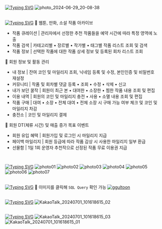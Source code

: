 [![Typing SVG](https://readme-typing-svg.demolab.com?font=Noto+Sans+KR&weight=700&size=30&pause=1000&color=FFBF00&vCenter=true&repeat=false&random=false&width=1000&height=60&lines=%F0%9F%8D%AF+%EC%9B%B9%ED%88%B0+%ED%94%8C%EB%9E%AB%ED%8F%BC+%7C+%ED%94%84%EB%A1%9C%EC%A0%9D%ED%8A%B8+%22%EA%BF%80%ED%88%B0%22)](https://git.io/typing-svg)
![photo_2024-06-29_20-08-38](https://github.com/yxxjxmxn/ggultoon_api/assets/121789257/5ab4bd5b-97e7-47b6-bda6-06d0dac16303)
<br/>
<br/>

[![Typing SVG](https://readme-typing-svg.demolab.com?font=Noto+Sans+KR&weight=700&pause=1000&color=FFBF00&vCenter=true&repeat=false&random=false&width=1000&height=25&lines=%F0%9F%90%9D+%EC%A3%BC%EC%9A%94+%EA%B8%B0%EB%8A%A5+%EB%B0%8F+%EC%9E%91%EC%97%85+%EB%82%B4%EC%9A%A9)](https://git.io/typing-svg)
🎇 웹툰, 만화, 소설 작품 아카이브
<ul> 
  <li> 작품 큐레이션 | 관리자에서 선정한 추천 작품들을 예약 시간에 따라 특정 영역에 노출 </li>
  <li> 작품 검색 | 카테고리별 • 장르별 • 작가별 • 태그별 작품 리스트 조회 및 검색 </li>
  <li> 작품 정보 | 선택한 작품에 대한 작품 상세 정보 및 등록된 회차 리스트 조회 </li>
</ul>

🎇 회원 정보 및 활동 관리
<ul> 
  <li> 내 정보 | 잔여 코인 및 마일리지 조회, 닉네임 등록 및 수정, 본인인증 및 비밀번호 재설정 </li>
  <li> 커뮤니티 | 작품 및 회차별 댓글 등록 • 조회 • 수정 • 삭제 • 신고 </li>
  <li> 내가 보던 꿀작 | 회원이 최근 본 • 대여한 • 소장한 • 찜한 작품 내용 조회 및 편집 </li>
  <li> 이용 내역 | 회원의 코인 및 마일리지 충전 • 사용 • 소멸 내용 조회 및 편집 </li>
  <li> 작품 구매 | 대여 • 소장 • 전체 대여 • 전체 소장 시 구매 가능 여부 체크 및 코인 및 마일리지 차감 </li>
  <li> 충전소 | 코인 및 마일리지 결제 </li>
</ul>

🎇 회원 DT(체류 시간) 및 매출 증가 목표 이벤트
<ul> 
  <li> 회원 유입 혜택 | 회원가입 및 로그인 시 마일리지 지급 </li>
  <li> 페이백 마일리지 | 회원 등급에 따라 작품 감상 시 사용한 마일리지 일부 환급 </li>
  <li> 선물함 | 1일 1회 운영자 추천작으로 선정된 작품 무료 이용권 지급 </li>
</ul>

<br/>

[![Typing SVG](https://readme-typing-svg.demolab.com?font=Noto+Sans+KR&weight=700&size=20&pause=1000&color=FFBF00&vCenter=true&repeat=false&random=false&width=1000&height=25&lines=%F0%9F%90%9D+%ED%94%84%EB%A6%AC%EB%B7%B0)](https://git.io/typing-svg)
![photo01](https://github.com/yxxjxmxn/ggultoon_api/assets/121789257/078eab3e-6b96-436d-86fe-380e72f865bc)
![photo02](https://github.com/yxxjxmxn/ggultoon_api/assets/121789257/5807bf82-3491-42d2-97df-6f42c3d8c687)
![photo03](https://github.com/yxxjxmxn/ggultoon_api/assets/121789257/2e89487a-b549-4c13-bdb3-5316726d8003)
![photo04](https://github.com/yxxjxmxn/ggultoon_api/assets/121789257/29a6cbe6-9da1-48fe-9a66-f8081d04741c)
![photo05](https://github.com/yxxjxmxn/ggultoon_api/assets/121789257/f860f851-8e3b-45b4-bfd7-3a25297f79ba)
![photo06](https://github.com/yxxjxmxn/ggultoon_api/assets/121789257/78e3298f-00ce-42ea-a6d1-f48941ff4f97)
![photo07](https://github.com/yxxjxmxn/ggultoon_api/assets/121789257/ca6153b3-b686-42d5-85db-58d5fd883368)
<br/>
<br/>

[![Typing SVG](https://readme-typing-svg.demolab.com?font=Noto+Sans+KR&weight=700&size=20&pause=1000&color=FFBF00&vCenter=true&repeat=false&random=false&width=1000&height=25&lines=%F0%9F%90%9D+ERD)](https://git.io/typing-svg)
🎇 이미지를 클릭해 `SQL Query` 확인 가능
[![ggultoon](https://github.com/yxxjxmxn/ggultoon_api/assets/121789257/80734dd6-f236-4539-b10d-05a6f9915a87)](https://dbdiagram.io/d/ggultoon-6680fb0c9939893daea056ed)
<br/>
<br/>

[![Typing SVG](https://readme-typing-svg.demolab.com?font=Noto+Sans+KR&weight=700&size=20&pause=1000&color=FFBF00&vCenter=true&repeat=false&random=false&width=1000&height=25&lines=%F0%9F%90%9D+%EC%82%AC%EC%9A%A9+%EA%B8%B0%EC%88%A0)](https://git.io/typing-svg)
![KakaoTalk_20240701_101618615_02](https://github.com/yxxjxmxn/ggultoon_api/assets/121789257/4dfc17aa-6713-4828-b9cd-bb3cc74050c6)
<br/>
<br/>

[![Typing SVG](https://readme-typing-svg.demolab.com?font=Noto+Sans+KR&weight=700&size=20&pause=1000&color=FFBF00&vCenter=true&repeat=false&random=false&width=1000&height=25&lines=%F0%9F%90%9D+%EC%8B%9C%EC%8A%A4%ED%85%9C+%EA%B5%AC%EC%84%B1%EB%8F%84)](https://git.io/typing-svg)
![KakaoTalk_20240701_101618615_03](https://github.com/yxxjxmxn/ggultoon_api/assets/121789257/4320f2a5-fd44-4465-b5c1-8d4ca2f9000e)
![KakaoTalk_20240701_101618615_01](https://github.com/yxxjxmxn/ggultoon_api/assets/121789257/631faa44-d0cf-4325-94e8-11f3bea30d81)
<br/>
<br/>
